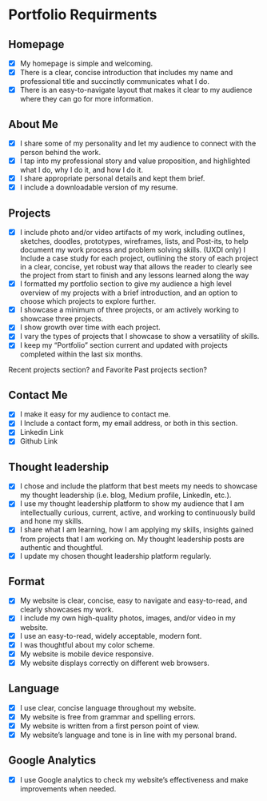 # Portfolio Requirments

## Homepage
- [X] My homepage is simple and welcoming.
- [X] There is a clear, concise introduction that includes my name and professional title and succinctly communicates what I do. 
- [X] There is an easy-to-navigate layout that makes it clear to my audience where they can go for more information.

## About Me
- [X] I share some of my personality and let my audience to connect with the person behind the work. 
- [X] I tap into my professional story and value proposition, and highlighted what I do, why I do it, and how I do it. 
- [X] I share appropriate personal details and kept them brief. 
- [X] I include a downloadable version of my resume.

## Projects
- [X] I include photo and/or video artifacts of my work, including outlines, sketches, doodles, prototypes, wireframes, lists, and Post-its, to help document my work process and problem solving skills. 
(UXDI only) I Include a case study for each project, outlining the story of each project in a clear, concise, yet robust way that allows the reader to clearly see the project from start to finish and any lessons learned along the way
- [X] I formatted my portfolio section to give my audience a high level overview of my projects with a brief introduction, and an option to choose which projects to explore further.
- [X] I showcase a minimum of three projects, or am actively working to showcase three projects.
- [X] I show growth over time with each project.
- [X] I vary the types of projects that I showcase to show a versatility of skills. 
- [X] I keep my “Portfolio” section current and updated with projects completed within the last six months.

Recent projects section? and Favorite Past projects section?

## Contact Me
- [X] I make it easy for my audience to contact me. 
- [X] I Include a contact form, my email address, or both in this section. 
- [X] Linkedin Link
- [X] Github Link

## Thought leadership
- [X] I chose and include the platform that best meets my needs to showcase my thought leadership (i.e. blog, Medium profile, LinkedIn, etc.).
- [X] I use my thought leadership platform to show my audience that I am intellectually curious, current, active, and working to continuously build and hone my skills.
- [X] I share what I am learning, how I am applying my skills, insights gained from projects that I am working on.
My thought leadership posts are authentic and thoughtful.
- [X] I update my chosen thought leadership platform regularly.

## Format
- [X] My website is clear, concise, easy to navigate and easy-to-read, and clearly showcases my work.
- [X] I include my own high-quality photos, images, and/or video in my website.
- [X] I use an easy-to-read, widely acceptable, modern font. 
- [X] I was thoughtful about my color scheme.
- [X] My website is mobile device responsive.
- [X] My website displays correctly on different web browsers.

## Language
- [X] I use clear, concise language throughout my website.
- [X] My website is free from grammar and spelling errors.
- [X] My website is written from a first person point of view.
- [X] My website’s language and tone is in line with my personal brand.

## Google Analytics
- [X] I use Google analytics to check my website’s effectiveness and make improvements when needed.

